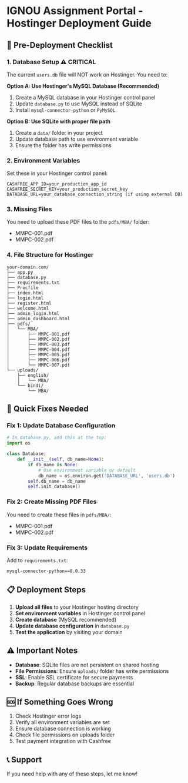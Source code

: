 # IGNOU Assignment Portal - Hostinger Deployment Guide

## 🚀 Pre-Deployment Checklist

### 1. **Database Setup** ⚠️ CRITICAL
The current `users.db` file will NOT work on Hostinger. You need to:

**Option A: Use Hostinger's MySQL Database (Recommended)**
1. Create a MySQL database in your Hostinger control panel
2. Update `database.py` to use MySQL instead of SQLite
3. Install `mysql-connector-python` or `PyMySQL`

**Option B: Use SQLite with proper file path**
1. Create a `data/` folder in your project
2. Update database path to use environment variable
3. Ensure the folder has write permissions

### 2. **Environment Variables**
Set these in your Hostinger control panel:
```
CASHFREE_APP_ID=your_production_app_id
CASHFREE_SECRET_KEY=your_production_secret_key
DATABASE_URL=your_database_connection_string (if using external DB)
```

### 3. **Missing Files**
You need to upload these PDF files to the `pdfs/MBA/` folder:
- MMPC-001.pdf
- MMPC-002.pdf

### 4. **File Structure for Hostinger**
```
your-domain.com/
├── app.py
├── database.py
├── requirements.txt
├── Procfile
├── index.html
├── login.html
├── register.html
├── welcome.html
├── admin_login.html
├── admin_dashboard.html
├── pdfs/
│   └── MBA/
│       ├── MMPC-001.pdf
│       ├── MMPC-002.pdf
│       ├── MMPC-003.pdf
│       ├── MMPC-004.pdf
│       ├── MMPC-005.pdf
│       ├── MMPC-006.pdf
│       └── MMPC-007.pdf
└── uploads/
    ├── english/
    │   └── MBA/
    └── hindi/
        └── MBA/
```

## 🔧 Quick Fixes Needed

### Fix 1: Update Database Configuration
```python
# In database.py, add this at the top:
import os

class Database:
    def __init__(self, db_name=None):
        if db_name is None:
            # Use environment variable or default
            db_name = os.environ.get('DATABASE_URL', 'users.db')
        self.db_name = db_name
        self.init_database()
```

### Fix 2: Create Missing PDF Files
You need to create these files in `pdfs/MBA/`:
- MMPC-001.pdf
- MMPC-002.pdf

### Fix 3: Update Requirements
Add to `requirements.txt`:
```
mysql-connector-python==8.0.33
```

## 📋 Deployment Steps

1. **Upload all files** to your Hostinger hosting directory
2. **Set environment variables** in Hostinger control panel
3. **Create database** (MySQL recommended)
4. **Update database configuration** in `database.py`
5. **Test the application** by visiting your domain

## ⚠️ Important Notes

- **Database**: SQLite files are not persistent on shared hosting
- **File Permissions**: Ensure `uploads/` folder has write permissions
- **SSL**: Enable SSL certificate for secure payments
- **Backup**: Regular database backups are essential

## 🆘 If Something Goes Wrong

1. Check Hostinger error logs
2. Verify all environment variables are set
3. Ensure database connection is working
4. Check file permissions on uploads folder
5. Test payment integration with Cashfree

## 📞 Support
If you need help with any of these steps, let me know!
